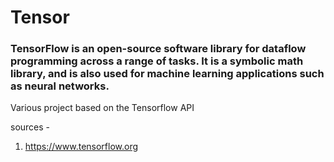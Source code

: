 # Tensor

### TensorFlow is an open-source software library for dataflow programming across a range of tasks. It is a symbolic math library, and is also used for machine learning applications such as neural networks. 

Various project based on the Tensorflow API 

sources - 
1) https://www.tensorflow.org
